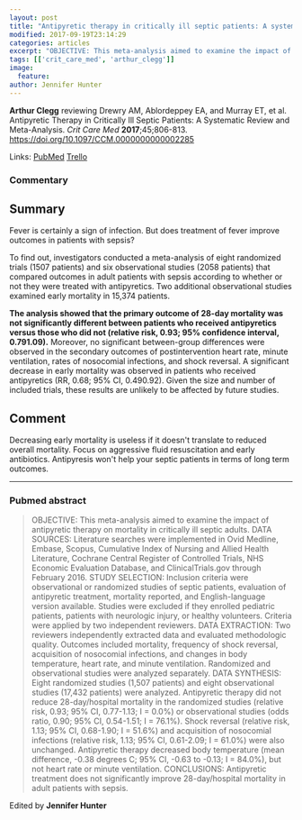 ```yaml
---
layout: post
title: "Antipyretic therapy in critically ill septic patients: A systematic review and meta-analysis"
modified: 2017-09-19T23:14:29
categories: articles
excerpt: "OBJECTIVE: This meta-analysis aimed to examine the impact of antipyretic therapy on mortality in critically ill septic adults. DATA SOURCES: Literature searches were implemented in Ovid Medline, Embase, Scopus, Cumulative (Reviewed by Arthur Clegg)"
tags: [['crit_care_med', 'arthur_clegg']]
image:
  feature:
author: Jennifer Hunter
---
```


__Arthur Clegg__ reviewing Drewry AM, Ablordeppey EA, and Murray ET, et al. Antipyretic Therapy in Critically Ill Septic Patients: A Systematic Review and Meta-Analysis. _Crit Care Med_ **2017**;45;806-813. https://doi.org/10.1097/CCM.0000000000002285

Links: [PubMed](https://www.ncbi.nlm.nih.gov/pubmed/?term=28221185) [Trello](https://trello.com/c/oP2tN4bH)

### Commentary

## Summary
Fever is certainly a sign of infection. But does treatment of fever improve outcomes in patients with sepsis?

To find out, investigators conducted a meta-analysis of eight randomized trials (1507 patients) and six observational studies (2058 patients) that compared outcomes in adult patients with sepsis according to whether or not they were treated with antipyretics. Two additional observational studies examined early mortality in 15,374 patients.

**The analysis showed that the primary outcome of 28-day mortality was not significantly different between patients who received antipyretics versus those who did not (relative risk, 0.93; 95% confidence interval, 0.791.09).** Moreover, no significant between-group differences were observed in the secondary outcomes of postintervention heart rate, minute ventilation, rates of nosocomial infections, and shock reversal. A significant decrease in early mortality was observed in patients who received antipyretics (RR, 0.68; 95% CI, 0.490.92). Given the size and number of included trials, these results are unlikely to be affected by future studies.

## Comment

Decreasing early mortality is useless if it doesn't translate to reduced overall mortality. Focus on aggressive fluid resuscitation and early antibiotics. Antipyresis won't help your septic patients in terms of long term outcomes.

---

### Pubmed abstract

> OBJECTIVE: This meta-analysis aimed to examine the impact of antipyretic therapy on mortality in critically ill septic adults. DATA SOURCES: Literature searches were implemented in Ovid Medline, Embase, Scopus, Cumulative Index of Nursing and Allied Health Literature, Cochrane Central Register of Controlled Trials, NHS Economic Evaluation Database, and ClinicalTrials.gov through February 2016. STUDY SELECTION: Inclusion criteria were observational or randomized studies of septic patients, evaluation of antipyretic treatment, mortality reported, and English-language version available. Studies were excluded if they enrolled pediatric patients, patients with neurologic injury, or healthy volunteers. Criteria were applied by two independent reviewers. DATA EXTRACTION: Two reviewers independently extracted data and evaluated methodologic quality. Outcomes included mortality, frequency of shock reversal, acquisition of nosocomial infections, and changes in body temperature, heart rate, and minute ventilation. Randomized and observational studies were analyzed separately. DATA SYNTHESIS: Eight randomized studies (1,507 patients) and eight observational studies (17,432 patients) were analyzed. Antipyretic therapy did not reduce 28-day/hospital mortality in the randomized studies (relative risk, 0.93; 95% CI, 0.77-1.13; I = 0.0%) or observational studies (odds ratio, 0.90; 95% CI, 0.54-1.51; I = 76.1%). Shock reversal (relative risk, 1.13; 95% CI, 0.68-1.90; I = 51.6%) and acquisition of nosocomial infections (relative risk, 1.13; 95% CI, 0.61-2.09; I = 61.0%) were also unchanged. Antipyretic therapy decreased body temperature (mean difference, -0.38 degrees C; 95% CI, -0.63 to -0.13; I = 84.0%), but not heart rate or minute ventilation. CONCLUSIONS: Antipyretic treatment does not significantly improve 28-day/hospital mortality in adult patients with sepsis.

Edited by __Jennifer Hunter__
